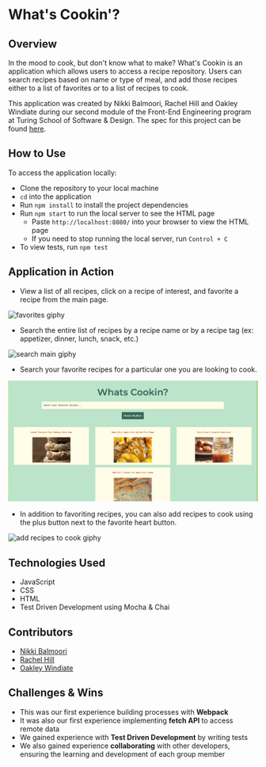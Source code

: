 # What's Cookin'?

## Overview

In the mood to cook, but don't know what to make? What's Cookin is an application which allows users to access a recipe repository. Users can search recipes based on name or type of meal, and add those recipes either to a list of favorites or to a list of recipes to cook.

This application was created by Nikki Balmoori, Rachel Hill and Oakley Windiate during our second module of the Front-End Engineering program at Turing School of Software & Design. The spec for this project can be found [here](https://frontend.turing.edu/projects/whats-cookin-part-one.html).

## How to Use

To access the application locally:
- Clone the repository to your local machine
- `cd` into the application
- Run `npm install` to install the project dependencies
- Run `npm start` to run the local server to see the HTML page
  - Paste `http://localhost:8080/` into your browser to view the HTML page
  - If you need to stop running the local server, run `Control + C`
- To view tests, run `npm test`

## Application in Action
- View a list of all recipes, click on a recipe of interest, and favorite a recipe from the main page.

![favorites giphy](./assets/favroties-giphy.gif)

- Search the entire list of recipes by a recipe name or by a recipe tag (ex: appetizer, dinner, lunch, snack, etc.)

![search main giphy](./assets/search-main.gif)

- Search your favorite recipes for a particular one you are looking to cook.

![search favorites giphy](./assets/search-favorites.gif)

- In addition to favoriting recipes, you can also add recipes to cook using the plus button next to the favorite heart button.

![add recipes to cook giphy](./assets/add-recipes-to-cook.gif)

## Technologies Used
- JavaScript
- CSS
- HTML
- Test Driven Development using Mocha & Chai

## Contributors
- [Nikki Balmoori](https://github.com/nbalmoori)
- [Rachel Hill](https://github.com/rachellhill)
- [Oakley Windiate](https://github.com/oakleywindiate)

## Challenges & Wins
- This was our first experience building processes with <b>Webpack</b>
- It was also our first experience implementing <b>fetch API</b> to access remote data
- We gained experience with <b>Test Driven Development</b> by writing tests
- We also gained experience <b>collaborating</b> with other developers, ensuring the learning and development of each group member
